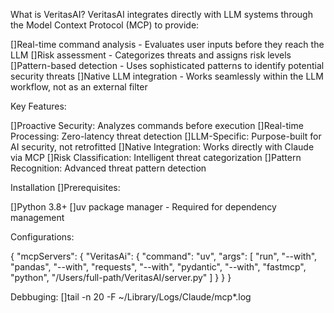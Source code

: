  What is VeritasAI?
VeritasAI integrates directly with LLM systems through the Model Context Protocol (MCP) to provide:

[]Real-time command analysis - Evaluates user inputs before they reach the LLM
[]Risk assessment - Categorizes threats and assigns risk levels
[]Pattern-based detection - Uses sophisticated patterns to identify potential security threats
[]Native LLM integration - Works seamlessly within the LLM workflow, not as an external filter


Key Features:

[]Proactive Security: Analyzes commands before execution
[]Real-time Processing: Zero-latency threat detection
[]LLM-Specific: Purpose-built for AI security, not retrofitted
[]Native Integration: Works directly with Claude via MCP
[]Risk Classification: Intelligent threat categorization
[]Pattern Recognition: Advanced threat pattern detection

Installation
[]Prerequisites:

[]Python 3.8+
[]uv package manager - Required for dependency management


Configurations:

{
  "mcpServers": {
    "VeritasAi": {
      "command": "uv",
      "args": [
        "run",
        "--with", "pandas",
        "--with", "requests",
        "--with", "pydantic",
        "--with", "fastmcp",
        "python",
        "/Users/full-path/VeritasAI/server.py"
      ]
    }
  }
}

Debbuging: 
[]tail -n 20 -F ~/Library/Logs/Claude/mcp*.log



